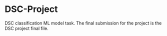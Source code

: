 # DSC-Project
DSC classification ML model task.
The final submission for the project is the DSC project final file.
